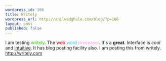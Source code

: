 ```yaml
---
wordpress_id: 166
title: Writely
wordpress_url: http://anilwadghule.com/blog/?p=166
layout: post
published: false
---
```

<div xmlns="http://www.w3.org/1999/xhtml">I am testing <span style="color: rgb(51, 204, 0);">writely</span>. The <span style="color: rgb(255, 0, 0);">web</span> <span style="color: rgb(51, 204, 255);">word</span> <span style="color: rgb(255, 153, 255);">processor</span>. It's a <span style="font-weight: bold;">great</span>. Interface is <span style="font-style: italic;">cool</span> and <span style="text-decoration: underline;">intuitive</span>. It has blog posting facility also. I am posting this from writely. <a href="http://writely.com/">http://writely.com</a><br /></div>
